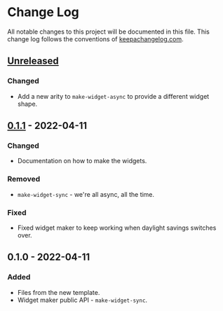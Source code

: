 # Change Log
All notable changes to this project will be documented in this file. This change log follows the conventions of [keepachangelog.com](http://keepachangelog.com/).

## [Unreleased]
### Changed
- Add a new arity to `make-widget-async` to provide a different widget shape.

## [0.1.1] - 2022-04-11
### Changed
- Documentation on how to make the widgets.

### Removed
- `make-widget-sync` - we're all async, all the time.

### Fixed
- Fixed widget maker to keep working when daylight savings switches over.

## 0.1.0 - 2022-04-11
### Added
- Files from the new template.
- Widget maker public API - `make-widget-sync`.

[Unreleased]: https://sourcehost.site/your-name/workflow/compare/0.1.1...HEAD
[0.1.1]: https://sourcehost.site/your-name/workflow/compare/0.1.0...0.1.1
